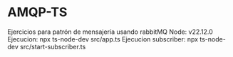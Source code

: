 # AMQP-TS
Ejercicios para patrón de mensajería usando rabbitMQ
Node:  v22.12.0
Ejecucion: npx ts-node-dev src/app.ts
Ejecucion subscriber: npx ts-node-dev src/start-subscriber.ts